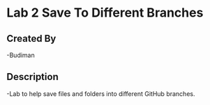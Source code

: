 # Lab 2 Save To Different Branches
## Created By
-Budiman
## Description
-Lab to help save files and folders into different GitHub branches.